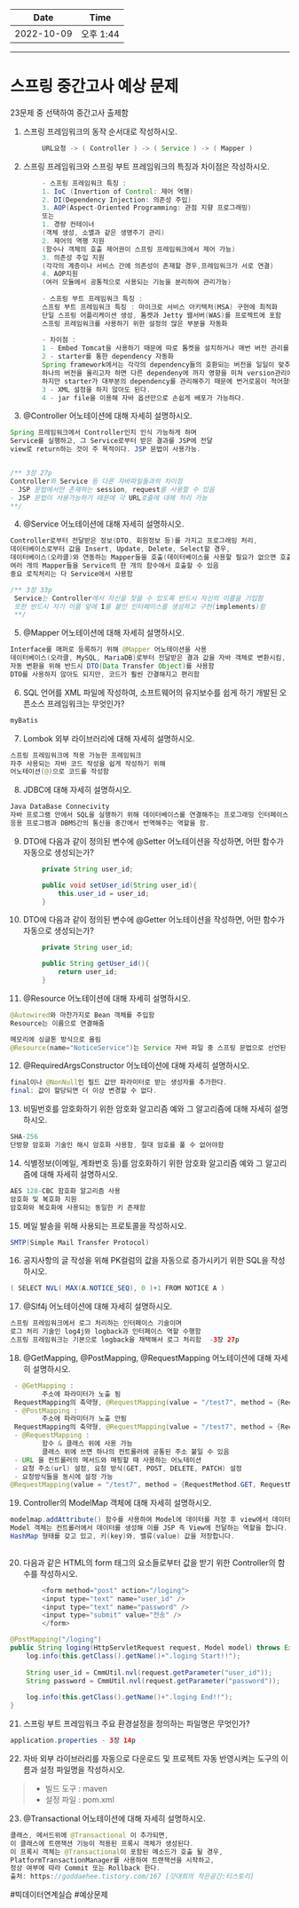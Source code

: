 |    Date    |  Time   |
|:----------:|:-------:|
| 2022-10-09 | 오후 1:44 |

---

# 스프링 중간고사 예상 문제



23문제 중 선택하여 중간고사 출제함

1. 스프링 프레임워크의 동작 순서대로 작성하시오.
```java
        URL요청 -> ( Controller ) -> ( Service ) -> ( Mapper )
```


2. 스프링 프레임워크와 스프링 부트 프레임워크의 특징과 차이점은 작성하시오.
```java
        - 스프링 프레임워크 특징 :
        1. IoC (Invertion of Control: 제어 역행)
        2. DI(Dependency Injection: 의존성 주입)
        3. AOP(Aspect-Oriented Programming: 관점 지향 프로그래밍)
        또는
        1. 경량 컨테이너
        (객체 생성, 소멸과 같은 생명주기 관리)
        2. 제어의 역행 지원
        (함수나 객체의 호출 제어권이 스프링 프레임워크에서 제어 가능)
        3. 의존성 주입 지원
        (각각의 계층이나 서비스 간에 의존성이 존재할 경우,프레임워크가 서로 연결)
        4. AOP지원
        (여러 모듈에서 공통적으로 사용되는 기능을 분리하여 관리가능)
        
        - 스프링 부트 프레임워크 특징 :
        스프링 부트 프레임워크 특징 : 마이크로 서비스 아키텍처(MSA) 구현에 최적화
        단일 스프링 어플리케이션 생성, 톰켓과 Jetty 웹서버(WAS)를 프로젝트에 포함
        스프링 프레임워크를 사용하기 위한 설정의 많은 부분을 자동화
        
        - 차이점 :
        1 - Embed Tomcat을 사용하기 때문에 따로 톰켓을 설치하거나 매번 버전 관리를 하지 않아도 된다.
        2 - starter를 통한 dependency 자동화
        Spring framework에서는 각각의 dependency들의 호환되는 버전을 일일이 맞추어 주어야 했고,
        하나의 버전을 올리고자 하면 다른 dependeny에 까지 영향을 미쳐 version관리에 어려움이 많았다.
        하지만 starter가 대부분의 dependency를 관리해주기 때문에 번거로움이 적어졌다.
        3 - XML 설정을 하지 않아도 된다.
        4 - jar file을 이용해 자바 옵션만으로 손쉽게 배포가 가능하다.
```

3. @Controller 어노테이션에 대해 자세히 설명하시오.
```java
Spring 프레임워크에서 Controller인지 인식 가능하게 하며
Service를 실행하고, 그 Service로부터 받은 결과를 JSP에 전달
view로 return하는 것이 주 목적이다. JSP 문법이 사용가능.


/** 3장 27p
Controller와 Service 등 다른 자바파일들과의 차이점
- JSP 문법에서만 존재하는 session, request를 사용할 수 있음
- JSP 문법이 사용가능하기 때문에 각 URL호출에 대해 처리 가능
**/
```

4. @Service 어노테이션에 대해 자세히 설명하시오.
```java
Controller로부터 전달받은 정보(DTO, 회원정보 등)를 가지고 프로그래밍 처리,
데이터베이스로부터 값을 Insert, Update, Delete, Select할 경우,
데이터베이스(오라클)와 연동하는 Mapper들을 호출(데이터베이스를 사용할 필요가 없으면 호출X, 대부분 로직 특성상 데이터베이스 호출)
여러 개의 Mapper들을 Service의 한 개의 함수에서 호출할 수 있음
중요 로직처리는 다 Service에서 사용함

/** 3장 33p
 Service는 Controller에서 자신을 찾을 수 있도록 반드시 자신의 이름을 기입함
 또한 반드시 자기 이름 앞에 I를 붙인 인터페이스를 생성하고 구현(implements)함
 **/
```

5. @Mapper 어노테이션에 대해 자세히 설명하시오.
```java
Interface를 매퍼로 등록하기 위해 @Mapper 어노테이션을 사용
데이터베이스(오라클, MySQL, MariaDB)로부터 전달받은 결과 값을 자바 객체로 변환시킴, 
자동 변환을 위해 반드시 DTO(Data Transfer Object)를 사용함
DTO를 사용하지 않아도 되지만, 코드가 훨씬 간결해지고 편리함
```

6. SQL 언어를 XML 파일에 작성하여, 소프트웨어의 유지보수를 쉽게 하기 개발된 오픈소스 프레임워크는 무엇인가?
```java
myBatis
```

7. Lombok 외부 라이브러리에 대해 자세히 설명하시오.
```java
스프링 프레임워크에 적용 가능한 프레임워크
자주 사용되는 자바 코드 작성을 쉽게 작성하기 위해
어노테이션(@)으로 코드를 작성함
```

8. JDBC에 대해 자세히 설명하시오.
```java
Java DataBase Connecivity
자바 프로그램 안에서 SQL을 실행하기 위해 데이터베이스를 연결해주는 프로그래밍 인터페이스.
응용 프로그램과 DBMS간의 통신을 중간에서 번역해주는 역할을 함.
```

9. DTO에 다음과 같이 정의된 변수에 @Setter 어노테이션을 작성하면, 어떤 함수가 자동으로 생성되는가?
```java
        private String user_id;

        public void setUser_id(String user_id){
            this.user_id = user_id;
        }
```



10. DTO에 다음과 같이 정의된 변수에 @Getter 어노테이션을 작성하면, 어떤 함수가 자동으로 생성되는가?
```java
        private String user_id;

        public String getUser_id(){
            return user_id;
        }
```



11. @Resource 어노테이션에 대해 자세히 설명하시오.
```java
@Autowired와 마찬가지로 Bean 객체를 주입함
Resource는 이름으로 연결해줌

메모리에 싱글톤 방식으로 올림
@Resource(name="NoticeService")는 Service 자바 파일 중 스프링 문법으로 선언된 NoticeService 찾아서 연결함

```

12. @RequiredArgsConstructor 어노테이션에 대해 자세히 설명하시오.
```java
final이나 @NonNull인 필드 값만 파라미터로 받는 생성자를 추가한다.
final: 값이 할당되면 더 이상 변경할 수 없다.
```

13. 비밀번호를 암호화하기 위한 암호화 알고리즘 예와 그 알고리즘에 대해 자세히 설명하시오.
```java
SHA-256
단방향 암호화 기술인 해시 암호화 사용함, 절대 암호를 풀 수 없어야함
```

14. 식별정보(이메일, 계좌번호 등)를 암호화하기 위한 암호화 알고리즘 예와 그 알고리즘에 대해 자세히 설명하시오.
```java
AES 128-CBC 함호화 알고리즘 사용
암호화 및 복호화 지원
암호화와 복호화에 사용되는 동일한 키 존재함
```

15. 메일 발송을 위해 사용되는 프로토콜을 작성하시오.
```java
SMTP(Simple Mail Transfer Protocol)
```

16. 공지사항의 글 작성을 위해 PK컬럼의 값을 자동으로 증가시키기 위한 SQL을 작성하시오.
```java
( SELECT NVL( MAX(A.NOTICE_SEQ), 0 )+1 FROM NOTICE A )
```

17. @Slf4j 어노테이션에 대해 자세히 설명하시오.
```java
스프링 프레임워크에서 로그 처리하는 인터페이스 기술이며
로그 처리 기술인 log4j와 logback과 인터페이스 역할 수행함
스프링 프레임워크는 기본으로 logback을 채택해서 로그 처리함  -3장 27p
```

18. @GetMapping, @PostMapping, @RequestMapping 어노테이션에 대해 자세히 설명하시오.
```java
 - @GetMapping :
        주소에 파라미터가 노출 됨
 RequestMapping의 축약형, @RequestMapping(value = "/test7", method = {RequestMethod.GET})
 - @PostMapping :
        주소에 파라미터가 노출 안됨
 RequestMapping의 축약형, @RequestMapping(value = "/test7", method = {RequestMethod.POST})
 - @RequestMapping :
        함수 & 클래스 위에 사용 가능
        클래스 위에 쓰면 하나의 컨트롤러에 공통된 주소 붙일 수 있음 
 - URL 을 컨트롤러의 메서드와 매핑할 때 사용하는 어노테이션
 - 요청 주소(url) 설정, 요청 방식(GET, POST, DELETE, PATCH) 설정
 - 요청방식들을 동시에 설정 가능
@RequestMapping(value = "/test7", method = {RequestMethod.GET, RequestMethod.POST})
```

19. Controller의 ModelMap 객체에 대해 자세히 설명하시오.
```java
modelmap.addAttribute() 함수를 사용하여 Model에 데이터를 저정 후 view에서 데이터에 접근이 가능
Model 객체는 컨트롤러에서 데이터를 생성해 이를 JSP 즉 View에 전달하는 역할을 합니다.
HashMap 형태를 갖고 있고, 키(key)와, 밸류(value) 값을 저장합니다.
        
```

20. 다음과 같은 HTML의 form 태그의 요소들로부터 값을 받기 위한 Controller의 함수를 작성하시오.
```java
        <form method="post" action="/loging">
        <input type="text" name="user_id" />
        <input type="text" name="password" />
        <input type="submit" value="전송" />
        </form>
```
```java 6장 29p
@PostMapping("/loging")
public String loging(HttpServletRequest request, Model model) throws Exception {
    log.info(this.getClass().getName()+".loging Start!!");
    
    String user_id = CmmUtil.nvl(request.getParameter("user_id"));
    String password = CmmUtil.nvl(request.getParameter("password"));
    
    log.info(this.getClass().getName()+".loging End!!");
}
```

21. 스프링 부트 프레임워크 주요 환경설정을 정의하는 파일명은 무엇인가?

```java
application.properties - 3장 14p
```

22. 자바 외부 라이브러리를 자동으로 다운로드 및 프로젝트 자동 반영시켜는 도구의 이름과 설정 파일명을 작성하시오.
 > - 빌드 도구 : maven
 > - 설정 파일 : pom.xml

23. @Transactional 어노테이션에 대해 자세히 설명하시오.
```java
클래스, 메서드위에 @Transactional 이 추가되면,
이 클래스에 트랜잭션 기능이 적용된 프록시 객체가 생성된다.
이 프록시 객체는 @Transactional이 포함된 메소드가 호출 될 경우,
PlatformTransactionManager를 사용하여 트랜잭션을 시작하고, 
정상 여부에 따라 Commit 또는 Rollback 한다.
출처: https://goddaehee.tistory.com/167 [갓대희의 작은공간:티스토리]
```


#빅데이터연계실습 #예상문제